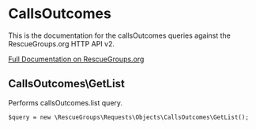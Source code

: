 # CallsOutcomes

This is the documentation for the callsOutcomes queries against the RescueGroups.org HTTP API v2.

[Full Documentation on RescueGroups.org](https://userguide.rescuegroups.org/display/APIDG/Object+definitions#Objectdefinitions-callsOutcomes)

## CallsOutcomes\GetList

Performs callsOutcomes.list query.

    $query = new \RescueGroups\Requests\Objects\CallsOutcomes\GetList();





